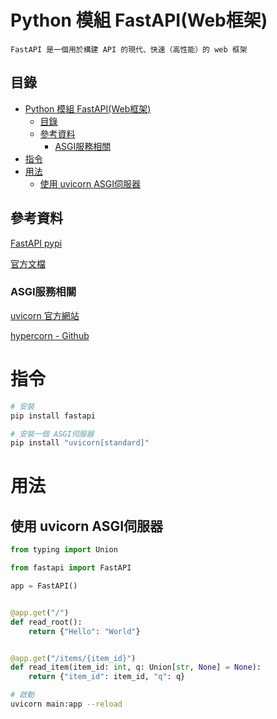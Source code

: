 # Python 模組 FastAPI(Web框架)

```
FastAPI 是一個用於構建 API 的現代、快速（高性能）的 web 框架
```

## 目錄

- [Python 模組 FastAPI(Web框架)](#python-模組-fastapiweb框架)
	- [目錄](#目錄)
	- [參考資料](#參考資料)
		- [ASGI服務相關](#asgi服務相關)
- [指令](#指令)
- [用法](#用法)
	- [使用 uvicorn ASGI伺服器](#使用-uvicorn-asgi伺服器)

## 參考資料

[FastAPI pypi](https://pypi.org/project/FastAPI/)

[官方文檔](https://fastapi.tiangolo.com/)

### ASGI服務相關

[uvicorn 官方網站](https://www.uvicorn.org/)

[hypercorn - Github](https://github.com/pgjones/hypercorn)

# 指令

```bash
# 安裝
pip install fastapi

# 安裝一個 ASGI伺服器
pip install "uvicorn[standard]"
```

# 用法

## 使用 uvicorn ASGI伺服器

```Python
from typing import Union

from fastapi import FastAPI

app = FastAPI()


@app.get("/")
def read_root():
    return {"Hello": "World"}


@app.get("/items/{item_id}")
def read_item(item_id: int, q: Union[str, None] = None):
    return {"item_id": item_id, "q": q}
```

```bash
# 啟動
uvicorn main:app --reload
```